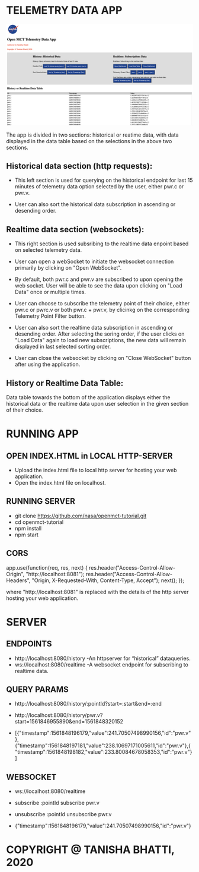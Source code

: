 # TELEMETRY DATA APP
<p align="center">
  <img width="800" src="./nasa-telemetry-app.png" alt="App-demo"/>
</p>
The app is divided in two sections: historical or reatime data, with data displayed in the data table based on the selections in the above two sections.

## Historical data section (http requests):
 - This left section is used for querying on the historical endpoint for last 15 minutes of telemetry data option selected by the user, either pwr.c or pwr.v.

- User can also sort the historical data subscription in ascending or desending order.


## Realtime data section (websockets):
 - This right section is used subsribing to the realtime data enpoint based on selected telemetry data.

 - User can open a webSocket to initiate the websocket connection primarily by clicking on "Open WebSocket".

 - By default, both pwr.c and pwr.v are subscribed to upon opening the web socket. User will be able to see the data upon clicking on "Load Data" once or multiple times.

 - User can choose to subscribe the telemetry point of their choice, either pwr.c or pwrc.v or both pwr.c + pwr.v, by clicinkg on the corresponding Telemetry Point Filter button.

 - User can also sort the realtime data subscription in ascending or desending order.
 After selecting the soring order, if the user clicks on "Load Data" again to load new subscriptions, the new data will remain displayed in last selected sorting order.

 - User can close the websocket by clicking on "Close WebSocket" button after using the application.

## History or Realtime Data Table:
 Data table towards the bottom of the application displays either the historical data or the realtime data upon user selection in the given section of their choice.


# RUNNING APP

## OPEN INDEX.HTML in LOCAL HTTP-SERVER
- Upload the index.html file to local http server for hosting your web application.
- Open the index.html file on localhost.

## RUNNING SERVER
- git clone https://github.com/nasa/openmct-tutorial.git
- cd openmct-tutorial
- npm install
- npm start

## CORS 

app.use(function(req, res, next) { 
    res.header("Access-Control-Allow-Origin", "http://localhost:8081"); 
    res.header("Access-Control-Allow-Headers", "Origin, X-Requested-With, Content-Type, Accept");
    next();
});

where "http://localhost:8081" is replaced with the details of the http server
hosting your web application.

# SERVER

## ENDPOINTS
-  http://localhost:8080/history​  -An httpserver for “historical” dataqueries.
-  ws://localhost:8080/realtime​   -A websocket endpoint for subscribing to realtime data.

## QUERY PARAMS

- http://localhost:8080/history/:pointId?start=:start&end=:end

- http://localhost:8080/history/pwr.v?start=1561846955890&end=1561848320152

- [{"timestamp":1561848196179,"value":241.70507498990156,"id":"pwr.v"}, {"timestamp":1561848197181,"value":238.10697171005611,"id":"pwr.v"},{ "timestamp":1561848198182,"value":233.80084678058353,"id":"pwr.v"}]

## WEBSOCKET

- ws://localhost:8080/realtime

- subscribe :pointId
subscribe pwr.v

- unsubscribe :pointId
unsubscribe pwr.v

- {"timestamp":1561848196179,"value":241.70507498990156,"id":"pwr.v"}

# COPYRIGHT @ TANISHA BHATTI, 2020
